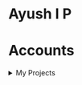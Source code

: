 
<html lang="en">
<head>
<meta charset = "UTF-8">
<title> Start</title>
</head>
<body>
	<h1>Ayush I P</h1>
<h1>Accounts</h1>
<nav>
	<link href="https://stackpath.bootstrapcdn.com/font-awesome/4.7.0/css/font-awesome.min.css" rel="stylesheet" />
<div class="wrapper">
      <a href="http://www.facebook.com/profile.php?id=100007890199391"><i class="fa fa-3x fa-facebook-square"></i></a>
      <a href="https://www.youtube.com/channel/UCUODf80478C_AX0Tn6xEuRw"><i class="fa fa-3x fa-youtube-play" style="color:red"></i></a>
      <a href="http://www.instagram.com/ipayush"><i class="fa fa-3x fa-instagram instagram"></i></a>
      <a href="https://www.linkedin.com/in/ayush-i-p-1b1071190/"><i class="fa fa-3x fa-linkedin-square" style="color:#0e76a8"></i></a>
</div>
</nav>
<style>
.wrapper {
  justify-content: center;
  align-items: center;
}

.wrapper i {
  padding: 10px;
  text-shadow: 0px 6px 8px rgba(0, 0, 0, 0.3);
  transition: all ease-in-out 150ms;
}

.wrapper a:nth-child(1) {
  color: #3b5998
}

.wrapper a:nth-child(2) {
  color: #1DA1F2;
}

.wrapper a:nth-child(3) {
  color: black;
}

.wrapper i:hover {
  margin-top: -3px;
  text-shadow: 0px 14px 10px rgba(0, 0, 0, 0.4);
}

.fa-instagram {
  color: transparent;
  background: -webkit-radial-gradient(30% 107%, circle, #fdf497 0%, #fdf497 5%, #fd5949 45%, #d6249f 60%, #285AEB 90%);
  background: -o-radial-gradient(30% 107%, circle, #fdf497 0%, #fdf497 5%, #fd5949 45%, #d6249f 60%, #285AEB 90%);
  background: radial-gradient(circle at 30% 107%, #fdf497 0%, #fdf497 5%, #fd5949 45%, #d6249f 60%, #285AEB 90%);
  background: -webkit-radial-gradient(circle at 30% 107%, #fdf497 0%, #fdf497 5%, #fd5949 45%, #d6249f 60%, #285AEB 90%);
  background-clip: text;
  -webkit-background-clip: text;
}
</style>
<section>
	<details>
		<summary>My Projects</summary>
		<nav>
			<a href="https://drive.google.com/file/d/1Rcq0GQK0zFCPqOlxcbf2Jd3rXN8OulW9/view?usp=sharing"><h3>Quad Squad</h3></a>
			<ul>
				<li>Summer project under Science and Technology council 2018-19.</li>
				<li>Full assembly of quad copter.</li>
				<li>Also spent few days in first learning the flying of quad copter in simulator using RealFlight Simulator.</li>
				<li>Implementing different types of flight modes after assembling the quad copter.</li>
			</ul>
		</nav>
		<nav>
			<a href="www.skyfilabs.com/verify-certificate/53150004"><h3>Handwritten Digits Recognition</h3></a>
			<ul>
				<li>Used Tensor Flow and Keras Library to obtain the handwritten digits dataset (MNIST).</li>
				<li>Trained and tested the model using neural network in deep learning.</li>
				<li>Computed the accuracy of trained model over testing data and then made prediction of model.</li>
				<li>Did the visualization of predicted labels and compared with corrected labels.</li>
			</ul>
		</nav>
		<nav>
			<a href="https://drive.google.com/file/d/1TGn6f5k3ZMQGptE4Mw2Lg7PlucrBxToi/view?usp=sharing"><h3>Box Transport Machine</h3></a>
				<ul>
					<li>Designed and fabricated a prototype of machine which transports boxes.</li>
					<li>Experienced using various modern manufacturing processes such as Welding, Brazing, Molding, Drilling, etc.</li>
				</ul>
			</nav>
			<nav>
				<a href="https://docs.google.com/document/d/1VP24vVBHLhR_EHNR-MycOTJ-134kAw0o-WTsrnjL7EI/edit?usp=sharing"><h3>Arch Bridge Analysis</h3></a>
				<ul>
					<li>Arch bridge analysis in SAP2000 with live loads comparing Experimental data and Analytical data.</li>
					<li>Comparing superposition of live loads on Experimental data versus Analytical data.</li>
					<li>To appreciate the difference between real structure and the models used in engineering practice.</li>
				</ul>
			</nav>
		</details>
	</section>
</body>
</html>
